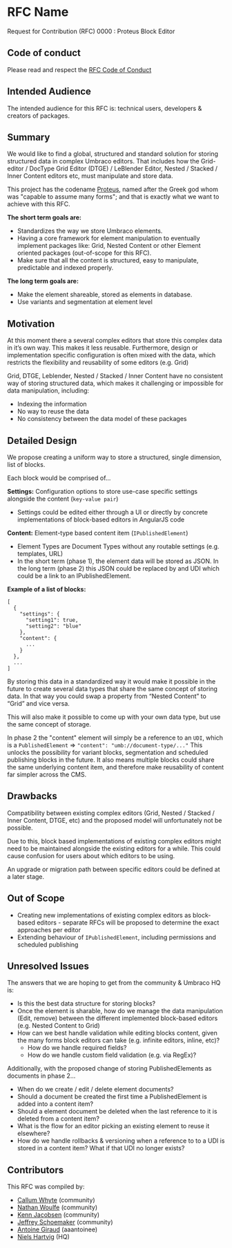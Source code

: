 # RFC Name

Request for Contribution (RFC) 0000 : Proteus Block Editor

## Code of conduct

Please read and respect the [RFC Code of Conduct](https://github.com/umbraco/rfcs/blob/master/CODE_OF_CONDUCT.md)

## Intended Audience

The intended audience for this RFC is: technical users, developers & creators of packages.

## Summary

We would like to find a global, structured and standard solution for storing structured data in complex Umbraco editors. That includes how the Grid-editor / DocType Grid Editor (DTGE) / LeBlender Editor, Nested / Stacked / Inner Content editors etc, must manipulate and store data.

This project has the codename [Proteus](https://en.wikipedia.org/wiki/Proteus), named after the Greek god whom was "capable to assume many forms"; and that is exactly what we want to achieve with this RFC.

**The short term goals are:**
- Standardizes the way we store Umbraco elements.
- Having a core framework for element manipulation to eventually implement packages like: Grid, Nested Content or other Element oriented packages (out-of-scope for this RFC).
- Make sure that all the content is structured, easy to manipulate, predictable and indexed properly.

**The long term goals are:**
- Make the element shareable, stored as elements in database.
- Use variants and segmentation at element level

## Motivation

At this moment there a several complex editors that store this complex data in it’s own way. This makes it less reusable. Furthermore, design or implementation specific configuration is often mixed with the data, which restricts the flexibility and reusability of some editors (e.g. Grid)

Grid, DTGE, Leblender, Nested / Stacked / Inner Content have no consistent way of storing structured data, which makes it challenging or impossible for data manipulation, including: 
- Indexing the information
- No way to reuse the data
- No consistency between the data model of these packages

## Detailed Design

We propose creating a uniform way to store a structured, single dimension, list of blocks.

Each block would be comprised of...

**Settings:** Configuration options to store use-case specific settings alongside the content (`key-value pair`)
  - Settings could be edited either through a UI or directly by concrete implementations of block-based editors in AngularJS code

**Content:** Element-type based content item (`IPublishedElement`)
  - Element Types are Document Types without any routable settings (e.g. templates, URL)
  - In the short term (phase 1), the element data will be stored as JSON. In the long term (phase 2) this JSON could be replaced by and UDI which could be a link to an IPublishedElement.

**Example of a list of blocks:**

```
[
  {
    "settings": {
      "setting1": true,
      "setting2": "blue"
    }, 
    "content": {
      ...
    }
  },
  ...
]
```

By storing this data in a standardized way it would make it possible in the future to create several data types that share the same concept of storing data. In that way you could swap a property from “Nested Content” to “Grid” and vice versa. 

This will also make it possible to come up with your own data type, but use the same concept of storage.

In phase 2 the "content" element will simply be a reference to an `UDI`, which is a `PublishedElement` => `"content": "umb://document-type/..."` This unlocks the possibility for variant blocks, segmentation and scheduled publishing blocks in the future. It also means multiple blocks could share the same underlying content item, and therefore make reusability of content far simpler across the CMS.

## Drawbacks

Compatibility between existing complex editors (Grid, Nested / Stacked / Inner Content, DTGE, etc) and the proposed model will unfortunately not be possible.

Due to this, block based implementations of existing complex editors might need to be maintained alongside the existing editors for a while. This could cause confusion for users about which editors to be using.

An upgrade or migration path between specific editors could be defined at a later stage.

## Out of Scope

- Creating new implementations of existing complex editors as block-based editors - separate RFCs will be proposed to determine the exact approaches per editor
- Extending behaviour of `IPublishedElement`, including permissions and scheduled publishing

## Unresolved Issues

The answers that we are hoping to get from the community & Umbraco HQ is:

- Is this the best data structure for storing blocks?
- Once the element is sharable, how do we manage the data manipulation (Edit, remove) between the different implemented block-based editors (e.g. Nested Content to Grid)
- How can we best handle validation while editing blocks content, given the many forms block editors can take (e.g. infinite editors, inline, etc)?
  - How do we handle required fields?
  - How do we handle custom field validation (e.g. via RegEx)?

Additionally, with the proposed change of storing PublishedElements as documents in phase 2...
- When do we create / edit / delete element documents?
 - Should a document be created the first time a PublishedElement is added into a content item?
 - Should a element document be deleted when the last reference to it is deleted from a content item?
- What is the flow for an editor picking an existing element to reuse it elsewhere?
- How do we handle rollbacks & versioning when a reference to to a UDI is stored in a content item? What if that UDI no longer exists?

## Contributors

This RFC was compiled by:

- [Callum Whyte](https://twitter.com/callumbwhyte) (community)
- [Nathan Woulfe](https://twitter.com/nathanwoulfe) (community)
- [Kenn Jacobsen](https://twitter.com/KennJacobsen_DK) (community)
- [Jeffrey Schoemaker](https://twitter.com/jschoemaker1984) (community)
- [Antoine Giraud](https://twitter.com/nathanwoulfe) (aaantoinee)
- [Niels Hartvig](https://twitter.com/thechiefunicorn) (HQ)
